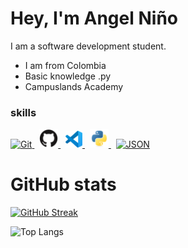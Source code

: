 
# Hey, I'm Angel Niño

I am a software development student.
* I am from Colombia 
* Basic knowledge .py
* Campuslands Academy
 ### skills

<p align="left">
  <a href="https://git-scm.com/" target="_blank" rel="noreferrer">
    <img src="https://www.vectorlogo.zone/logos/git-scm/git-scm-icon.svg" alt="Git" width="27" />
  </a>
  &nbsp;
  <a href="https://github.com/" target="_blank" rel="noreferrer">
    <img src="https://raw.githubusercontent.com/devicons/devicon/master/icons/github/github-original.svg" alt="GitHub" width="30" />
  </a>
  &nbsp;
  <a href="https://code.visualstudio.com/" target="_blank" rel="noreferrer">
    <img src="https://raw.githubusercontent.com/devicons/devicon/master/icons/vscode/vscode-original.svg" alt="VS Code" width="27" />
  </a>
  &nbsp;
  <a href="https://www.python.org" target="_blank" rel="noreferrer">
    <img src="https://raw.githubusercontent.com/devicons/devicon/master/icons/python/python-original.svg" alt="Python" width="30" />
  </a>
  &nbsp;
  <a href="https://www.json.org/json-es.html" target="_blank" rel="noreferrer">
    <img src="https://www.json.org/img/json160.gif" alt="JSON" width="27" />
  </a>
</p>

# GitHub stats

[![GitHub Streak](https://github-readme-streak-stats.herokuapp.com?user=angeldavila00&theme=cyber-streakglow&hide_border=FALSO&locale=es&short_numbers=FALSO&date_format=j%2Fn%5B%2FY%5D)](https://git.io/streak-stats)

![Top Langs](https://github-readme-stats.vercel.app/api/top-langs/?username=angeldavila00)


